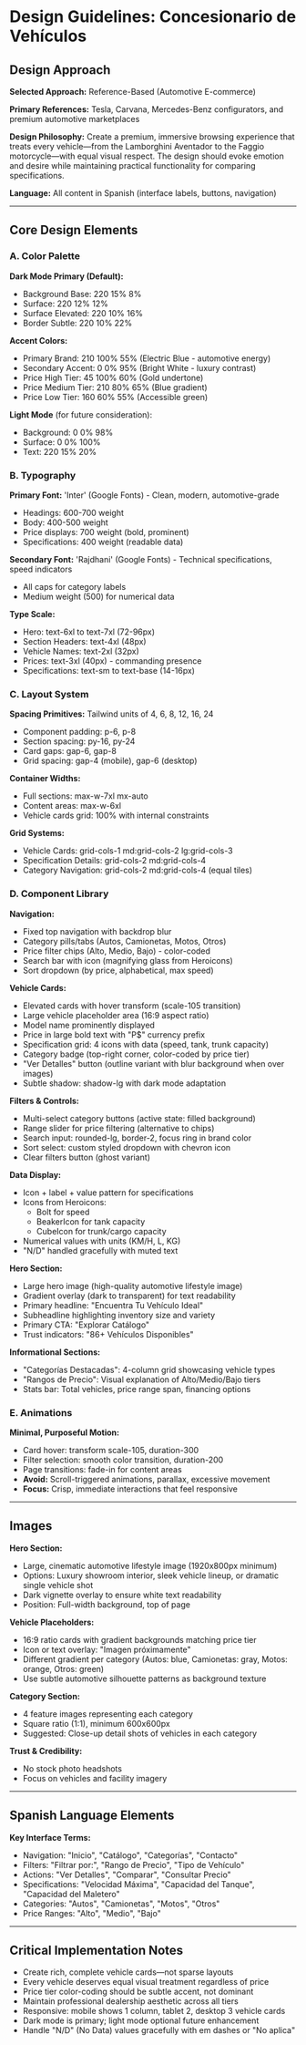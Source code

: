 # Design Guidelines: Concesionario de Vehículos

## Design Approach

**Selected Approach:** Reference-Based (Automotive E-commerce)

**Primary References:** Tesla, Carvana, Mercedes-Benz configurators, and premium automotive marketplaces

**Design Philosophy:** Create a premium, immersive browsing experience that treats every vehicle—from the Lamborghini Aventador to the Faggio motorcycle—with equal visual respect. The design should evoke emotion and desire while maintaining practical functionality for comparing specifications.

**Language:** All content in Spanish (interface labels, buttons, navigation)

---

## Core Design Elements

### A. Color Palette

**Dark Mode Primary (Default):**
- Background Base: 220 15% 8%
- Surface: 220 12% 12%
- Surface Elevated: 220 10% 16%
- Border Subtle: 220 10% 22%

**Accent Colors:**
- Primary Brand: 210 100% 55% (Electric Blue - automotive energy)
- Secondary Accent: 0 0% 95% (Bright White - luxury contrast)
- Price High Tier: 45 100% 60% (Gold undertone)
- Price Medium Tier: 210 80% 65% (Blue gradient)
- Price Low Tier: 160 60% 55% (Accessible green)

**Light Mode** (for future consideration):
- Background: 0 0% 98%
- Surface: 0 0% 100%
- Text: 220 15% 20%

### B. Typography

**Primary Font:** 'Inter' (Google Fonts) - Clean, modern, automotive-grade
- Headings: 600-700 weight
- Body: 400-500 weight
- Price displays: 700 weight (bold, prominent)
- Specifications: 400 weight (readable data)

**Secondary Font:** 'Rajdhani' (Google Fonts) - Technical specifications, speed indicators
- All caps for category labels
- Medium weight (500) for numerical data

**Type Scale:**
- Hero: text-6xl to text-7xl (72-96px)
- Section Headers: text-4xl (48px)
- Vehicle Names: text-2xl (32px)
- Prices: text-3xl (40px) - commanding presence
- Specifications: text-sm to text-base (14-16px)

### C. Layout System

**Spacing Primitives:** Tailwind units of 4, 6, 8, 12, 16, 24
- Component padding: p-6, p-8
- Section spacing: py-16, py-24
- Card gaps: gap-6, gap-8
- Grid spacing: gap-4 (mobile), gap-6 (desktop)

**Container Widths:**
- Full sections: max-w-7xl mx-auto
- Content areas: max-w-6xl
- Vehicle cards grid: 100% with internal constraints

**Grid Systems:**
- Vehicle Cards: grid-cols-1 md:grid-cols-2 lg:grid-cols-3
- Specification Details: grid-cols-2 md:grid-cols-4
- Category Navigation: grid-cols-2 md:grid-cols-4 (equal tiles)

### D. Component Library

**Navigation:**
- Fixed top navigation with backdrop blur
- Category pills/tabs (Autos, Camionetas, Motos, Otros)
- Price filter chips (Alto, Medio, Bajo) - color-coded
- Search bar with icon (magnifying glass from Heroicons)
- Sort dropdown (by price, alphabetical, max speed)

**Vehicle Cards:**
- Elevated cards with hover transform (scale-105 transition)
- Large vehicle placeholder area (16:9 aspect ratio)
- Model name prominently displayed
- Price in large bold text with "P$" currency prefix
- Specification grid: 4 icons with data (speed, tank, trunk capacity)
- Category badge (top-right corner, color-coded by price tier)
- "Ver Detalles" button (outline variant with blur background when over images)
- Subtle shadow: shadow-lg with dark mode adaptation

**Filters & Controls:**
- Multi-select category buttons (active state: filled background)
- Range slider for price filtering (alternative to chips)
- Search input: rounded-lg, border-2, focus ring in brand color
- Sort select: custom styled dropdown with chevron icon
- Clear filters button (ghost variant)

**Data Display:**
- Icon + label + value pattern for specifications
- Icons from Heroicons: 
  - Bolt for speed
  - BeakerIcon for tank capacity  
  - CubeIcon for trunk/cargo capacity
- Numerical values with units (KM/H, L, KG)
- "N/D" handled gracefully with muted text

**Hero Section:**
- Large hero image (high-quality automotive lifestyle image)
- Gradient overlay (dark to transparent) for text readability
- Primary headline: "Encuentra Tu Vehículo Ideal"
- Subheadline highlighting inventory size and variety
- Primary CTA: "Explorar Catálogo"
- Trust indicators: "86+ Vehículos Disponibles"

**Informational Sections:**
- "Categorías Destacadas": 4-column grid showcasing vehicle types
- "Rangos de Precio": Visual explanation of Alto/Medio/Bajo tiers
- Stats bar: Total vehicles, price range span, financing options

### E. Animations

**Minimal, Purposeful Motion:**
- Card hover: transform scale-105, duration-300
- Filter selection: smooth color transition, duration-200
- Page transitions: fade-in for content areas
- **Avoid:** Scroll-triggered animations, parallax, excessive movement
- **Focus:** Crisp, immediate interactions that feel responsive

---

## Images

**Hero Section:**
- Large, cinematic automotive lifestyle image (1920x800px minimum)
- Options: Luxury showroom interior, sleek vehicle lineup, or dramatic single vehicle shot
- Dark vignette overlay to ensure white text readability
- Position: Full-width background, top of page

**Vehicle Placeholders:**
- 16:9 ratio cards with gradient backgrounds matching price tier
- Icon or text overlay: "Imagen próximamente" 
- Different gradient per category (Autos: blue, Camionetas: gray, Motos: orange, Otros: green)
- Use subtle automotive silhouette patterns as background texture

**Category Section:**
- 4 feature images representing each category
- Square ratio (1:1), minimum 600x600px
- Suggested: Close-up detail shots of vehicles in each category

**Trust & Credibility:**
- No stock photo headshots
- Focus on vehicles and facility imagery

---

## Spanish Language Elements

**Key Interface Terms:**
- Navigation: "Inicio", "Catálogo", "Categorías", "Contacto"
- Filters: "Filtrar por:", "Rango de Precio", "Tipo de Vehículo"
- Actions: "Ver Detalles", "Comparar", "Consultar Precio"
- Specifications: "Velocidad Máxima", "Capacidad del Tanque", "Capacidad del Maletero"
- Categories: "Autos", "Camionetas", "Motos", "Otros"
- Price Ranges: "Alto", "Medio", "Bajo"

---

## Critical Implementation Notes

- Create rich, complete vehicle cards—not sparse layouts
- Every vehicle deserves equal visual treatment regardless of price
- Price tier color-coding should be subtle accent, not dominant
- Maintain professional dealership aesthetic across all tiers
- Responsive: mobile shows 1 column, tablet 2, desktop 3 vehicle cards
- Dark mode is primary; light mode optional future enhancement
- Handle "N/D" (No Data) values gracefully with em dashes or "No aplica"